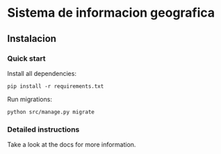 

# Sistema de informacion geografica

## Instalacion

### Quick start

Install all dependencies:

    pip install -r requirements.txt

Run migrations:

    python src/manage.py migrate

### Detailed instructions

Take a look at the docs for more information.

[0]: https://www.python.org/
[1]: https://www.djangoproject.com/
